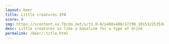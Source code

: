 ```yaml
---
layout: beer
title: Little creatures IPA
score: 8
img: https://scontent.xx.fbcdn.net/v/t1.0-0/p480x480/17298_10153225353618745_5211021832992114282_n.jpg?oh=48874255e7765e883d4dfc34797d9c5f&oe=590D7904
desc: Little creatures is like a baseline for a type of drink
permalink: /beer/:title.html
---
```

